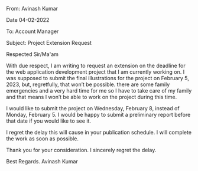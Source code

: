 From: Avinash Kumar

Date 04-02-2022

To: Account Manager 

Subject: Project Extension Request

Respected Sir/Ma'am

With due respect, I am writing to request an extension on the deadline for the web application development project that I am currently working on. I was supposed to submit the final illustrations for the project on  February 5, 2023, but, regretfully, that won’t be possible. there are some family emergencies and a very hard time for me so I have to take care of my family and that means I won’t be able to work on the project during this time. 

I would like to submit the project on Wednesday, February 8, instead of Monday, February 5. I would be happy to submit a preliminary report before that date if you would like to see it.

I regret the delay this will cause in your publication schedule. I will complete the work as soon as possible.

Thank you for your consideration. I sincerely regret the delay.

Best Regards.
Avinash Kumar


